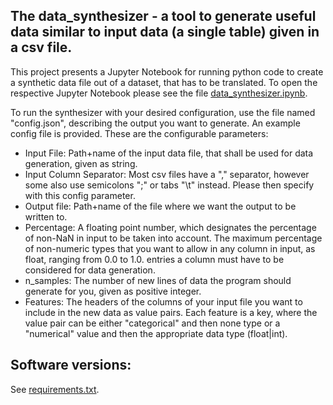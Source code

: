 The data_synthesizer - a tool to generate useful data similar to input data (a single table) given in a csv file.
-


This project presents a Jupyter Notebook for running python code to create a synthetic data file out of a dataset, that has to be translated. 
To open the respective Jupyter Notebook please see the file [data_synthesizer.ipynb](https://github.com/dude2033/data_synthesizer/blob/master/data_synthesizer.ipynb).


To run the synthesizer with your desired configuration, use the file named "config.json", describing the output you want to generate.
An example config file is provided.
These are the configurable parameters:


* Input File: Path+name of the input data file, that shall be used for data generation, given as string. 
* Input Column Separator: Most csv files have a "," separator, however some also use semicolons ";" or tabs "\t" instead. Please then specify with this config parameter.
* Output file: Path+name of the file where we want the output to be written to.
* Percentage: A floating point number, which designates the percentage of non-NaN in input to be taken into account. The maximum percentage of non-numeric types that you want to allow in any column in input, as float, ranging from 0.0 to 1.0.
entries a column must have to be considered for data generation. 
* n_samples: The number of new lines of data the program should generate for you, given as positive integer.
* Features: The headers of the columns of your input file you want to include in the new data as value pairs. Each feature is a key, where the value pair can be either "categorical" and then none type or a "numerical" value and then the appropriate data type (float|int). 


Software versions:
-
See [requirements.txt](https://github.com/dude2033/data_synthesizer/blob/master/requirements.txt).
